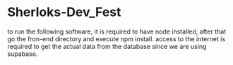 # Sherloks-Dev_Fest
to run the following software, it is required to have node installed, after that go the fron-end directory and execute npm install.
access to the internet is required to get the actual data from the database since we are using supabase.
